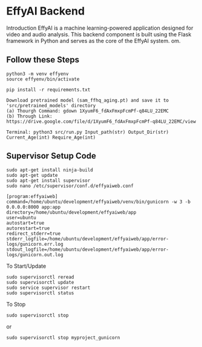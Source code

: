 # EffyAI Backend

Introduction
EffyAI is a machine learning-powered application designed for video and audio analysis. 
This backend component is built using the Flask framework in Python and serves as the core of the EffyAI system.
om.

## Follow these Steps

``````
python3 -m venv effyenv
source effyenv/bin/activate
``````
``````
pip install -r requirements.txt
``````
``````
Download pretrained model (sam_ffhq_aging.pt) and save it to 'src/pretrained_models' directory
(a) Thourgh Command: gdown 1XyumF6_fdAxFmxpFcmPf-q84LU_22EMC
(b) Through Link: https://drive.google.com/file/d/1XyumF6_fdAxFmxpFcmPf-q84LU_22EMC/view
``````
``````
Terminal: python3 src/run.py Input_path(str) Output_Dir(str) Current_Age(int) Require_Age(int)
``````

## Supervisor Setup Code
```
sudo apt-get install ninja-build
sudo apt-get update
sudo apt-get install supervisor
sudo nano /etc/supervisor/conf.d/effyaiweb.conf
```
```
[program:effyaiweb]
command=/home/ubuntu/development/effyaiweb/venv/bin/gunicorn -w 3 -b 0.0.0.0:8000 app:app
directory=/home/ubuntu/development/effyaiweb/app
user=ubuntu
autostart=true
autorestart=true
redirect_stderr=true
stderr_logfile=/home/ubuntu/development/effyaiweb/app/error-logs/gunicorn.err.log
stdout_logfile=/home/ubuntu/development/effyaiweb/app/error-logs/gunicorn.out.log
```
To Start/Update
```
sudo supervisorctl reread
sudo supervisorctl update
sudo service supervisor restart
sudo supervisorctl status
```
To Stop
```
sudo supervisorctl stop
```
or
```
sudo supervisorctl stop myproject_gunicorn
```